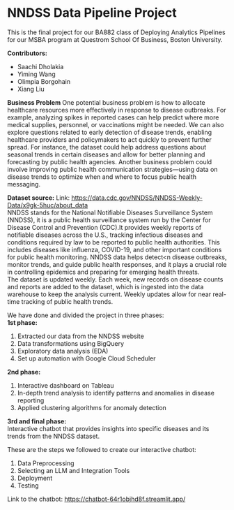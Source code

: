 # NNDSS Data Pipeline Project
This is the final project for our BA882 class of Deploying Analytics Pipelines for our MSBA program at Questrom School Of Business, Boston University.

**Contributors:**

* Saachi Dholakia
* Yiming Wang
* Olimpia Borgohain
* Xiang Liu

**Business Problem**
One potential business problem is how to allocate healthcare resources more effectively in response to disease outbreaks. For example, analyzing spikes in reported cases can help predict where more medical supplies, personnel, or vaccinations might be needed.
We can also explore questions related to early detection of disease trends, enabling healthcare providers and policymakers to act quickly to prevent further spread. For instance, the dataset could help address questions about seasonal trends in certain diseases and allow for better planning and forecasting by public health agencies.
Another business problem could involve improving public health communication strategies—using data on disease trends to optimize when and where to focus public health messaging.

**Dataset source:**
Link: https://data.cdc.gov/NNDSS/NNDSS-Weekly-Data/x9gk-5huc/about_data<br>
NNDSS stands for the National Notifiable Diseases Surveillance System (NNDSS), it is a public health surveillance system run by the Center for Disease Control and Prevention (CDC).It provides weekly reports of notifiable diseases across the U.S., tracking infectious diseases and conditions required by law to be reported to public health authorities. This includes diseases like influenza, COVID-19, and other important conditions for public health monitoring. NNDSS data helps detect<n disease outbreaks, monitor trends, and guide public health responses, and it plays a crucial role in controlling epidemics and preparing for emerging health threats.<br>
The dataset is updated weekly. Each week, new records on disease counts and reports are added to the dataset, which is ingested into the data warehouse to keep the analysis current. Weekly updates allow for near real-time tracking of public health trends.

We have done and divided the project in three phases:<br>
**1st phase:**
1. Extracted our data from the NNDSS website
2. Data transformations using BigQuery
3. Exploratory data analysis (EDA)
4. Set up automation with Google Cloud Scheduler

**2nd phase:** 
1. Interactive dashboard on Tableau
2. In-depth trend analysis to identify patterns and anomalies in disease reporting
3. Applied clustering algorithms for anomaly detection
   
**3rd and final phase:** <br>
Interactive chatbot that provides insights into specific diseases and its trends from the NNDSS dataset.
<br>

These are  the steps we followed to create our interactive chatbot:
1. Data Preprocessing
2. Selecting an LLM and Integration Tools
3. Deployment
4. Testing
   
Link to the chatbot: https://chatbot-64r1objhd8f.streamlit.app/
